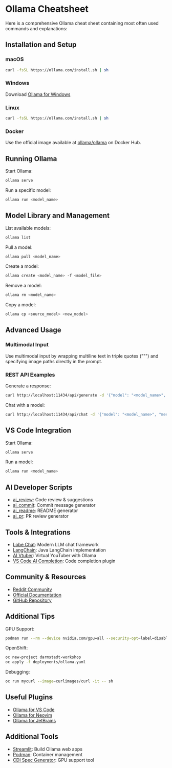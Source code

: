 # Ollama Cheatsheet

Here is a comprehensive Ollama cheat sheet containing most often used commands and explanations:

## Installation and Setup

### macOS
```bash
curl -fsSL https://ollama.com/install.sh | sh
```

### Windows
Download [Ollama for Windows](https://ollama.com/download/windows)

### Linux
```bash
curl -fsSL https://ollama.com/install.sh | sh
```

### Docker
Use the official image available at [ollama/ollama](https://hub.docker.com/r/ollama/ollama) on Docker Hub.

## Running Ollama

Start Ollama:
```bash
ollama serve
```

Run a specific model:
```bash
ollama run <model_name>
```

## Model Library and Management

List available models:
```bash
ollama list
```

Pull a model:
```bash
ollama pull <model_name>
```

Create a model:
```bash
ollama create <model_name> -f <model_file>
```

Remove a model:
```bash
ollama rm <model_name>
```

Copy a model:
```bash
ollama cp <source_model> <new_model>
```

## Advanced Usage

### Multimodal Input
Use multimodal input by wrapping multiline text in triple quotes (""") and specifying image paths directly in the prompt.

### REST API Examples

Generate a response:
```bash
curl http://localhost:11434/api/generate -d '{"model": "<model_name>", "prompt": "<prompt>"}'
```

Chat with a model:
```bash
curl http://localhost:11434/api/chat -d '{"model": "<model_name>", "messages": [{"role": "user", "content": "<message>"}]}'
```

## VS Code Integration

Start Ollama:
```bash
ollama serve
```

Run a model:
```bash
ollama run <model_name>
```

## AI Developer Scripts

- [ai_review](https://github.com/ikramhasan/AI-Dev-Scripts/blob/main/scripts/ai_review.sh): Code review & suggestions
- [ai_commit](https://github.com/ikramhasan/AI-Dev-Scripts/blob/main/scripts/ai_commit.sh): Commit message generator
- [ai_readme](https://github.com/ikramhasan/AI-Dev-Scripts/blob/main/scripts/ai_readme.sh): README generator
- [ai_pr](https://github.com/ikramhasan/AI-Dev-Scripts/blob/main/scripts/ai_pr.sh): PR review generator

## Tools & Integrations

- [Lobe Chat](https://github.com/lobehub/lobe-chat): Modern LLM chat framework
- [LangChain](https://github.com/langchain4j/langchain4j): Java LangChain implementation
- [AI Vtuber](https://github.com/Soulter/AiVtuber): Virtual YouTuber with Ollama
- [VS Code AI Completion](https://marketplace.visualstudio.com/items?itemName=JiangWeixian.vscode-ai-completion): Code completion plugin

## Community & Resources

- [Reddit Community](https://www.reddit.com/r/Ollama/)
- [Official Documentation](https://ollama.ai/docs)
- [GitHub Repository](https://github.com/ollama/ollama)

## Additional Tips

GPU Support:
```bash
podman run --rm --device nvidia.com/gpu=all --security-opt=label=disable ubuntu nvidia-smi -L
```

OpenShift:
```bash
oc new-project darmstadt-workshop
oc apply -f deployments/ollama.yaml
```

Debugging:
```bash
oc run mycurl --image=curlimages/curl -it -- sh
```

## Useful Plugins

- [Ollama for VS Code](https://marketplace.visualstudio.com/items?itemName=craftzdog.ollama-vscode)
- [Ollama for Neovim](https://github.com/nomnivore/ollama.nvim)
- [Ollama for JetBrains](https://plugins.jetbrains.com/plugin/22711-ollama)

## Additional Tools

- [Streamlit](https://streamlit.io): Build Ollama web apps
- [Podman](https://podman.io): Container management
- [CDI Spec Generator](https://github.com/container-orchestrated-devices/container-device-interface): GPU support tool
